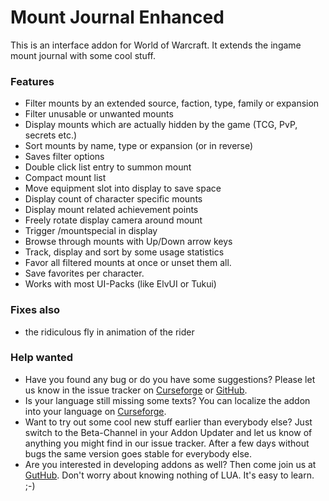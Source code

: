 # Mount Journal Enhanced

This is an interface addon for World of Warcraft. It extends the ingame mount journal with some cool stuff.

### Features

+ Filter mounts by an extended source, faction, type, family or expansion
+ Filter unusable or unwanted mounts
+ Display mounts which are actually hidden by the game (TCG, PvP, secrets etc.)
+ Sort mounts by name, type or expansion (or in reverse)
+ Saves filter options
+ Double click list entry to summon mount
+ Compact mount list
+ Move equipment slot into display to save space
+ Display count of character specific mounts
+ Display mount related achievement points
+ Freely rotate display camera around mount
+ Trigger /mountspecial in display
+ Browse through mounts with Up/Down arrow keys
+ Track, display and sort by some usage statistics
+ Favor all filtered mounts at once or unset them all.
+ Save favorites per character.
+ Works with most UI-Packs (like ElvUI or Tukui)

### Fixes also
+ the ridiculous fly in animation of the rider

### Help wanted

- Have you found any bug or do you have some suggestions? Please let us know in the issue tracker on [Curseforge](https://www.curseforge.com/wow/addons/mount-journal-enhanced/issues) or [GitHub](https://github.com/exochron/MountJournalEnhanced/issues).
- Is your language still missing some texts? You can localize the addon into your language on [Curseforge](https://www.curseforge.com/wow/addons/mount-journal-enhanced/localization).
- Want to try out some cool new stuff earlier than everybody else? Just switch to the Beta-Channel in your Addon Updater and let us know of anything you might find in our issue tracker. After a few days without bugs the same version goes stable for everybody else.
- Are you interested in developing addons as well? Then come join us at [GutHub](https://github.com/exochron/MountJournalEnhanced). Don't worry about knowing nothing of LUA. It's easy to learn. ;-)
